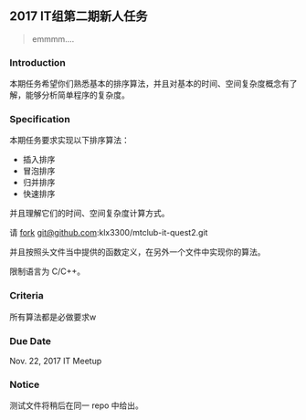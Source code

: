 ## 2017 IT组第二期新人任务

> emmmm....



### Introduction

本期任务希望你们熟悉基本的排序算法，并且对基本的时间、空间复杂度概念有了解，能够分析简单程序的复杂度。



### Specification

本期任务要求实现以下排序算法：

- 插入排序
- 冒泡排序
- 归并排序
- 快速排序

并且理解它们的时间、空间复杂度计算方式。

请 [fork](https://github.com/klx3300/mtclub-it-quest2) git@github.com:klx3300/mtclub-it-quest2.git

并且按照头文件当中提供的函数定义，在另外一个文件中实现你的算法。

限制语言为 C/C++。

### Criteria

所有算法都是必做要求w



### Due Date

Nov. 22, 2017 IT Meetup



### Notice

测试文件将稍后在同一 repo 中给出。